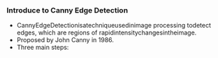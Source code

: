 ### Introduce to Canny Edge Detection
- CannyEdgeDetectionisatechniqueusedinimage processing todetect edges, which are regions of rapidintensitychangesintheimage.
- Proposed by John Canny in 1986.
- Three main steps:
